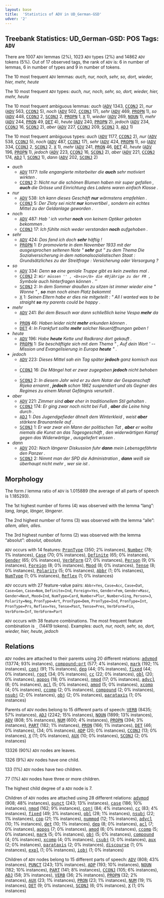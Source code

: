 ```yaml
---
layout: base
title:  'Statistics of ADV in UD_German-GSD'
udver: '2'
---
```


## Treebank Statistics: UD_German-GSD: POS Tags: `ADV`

There are 1007 `ADV` lemmas (2%), 1023 `ADV` types (2%) and 14862 `ADV` tokens (5%).
Out of 17 observed tags, the rank of `ADV` is: 6 in number of lemmas, 6 in number of types and 9 in number of tokens.

The 10 most frequent `ADV` lemmas: <em>auch, nur, noch, sehr, so, dort, wieder, hier, mehr, heute</em>

The 10 most frequent `ADV` types:  <em>auch, nur, noch, sehr, so, dort, wieder, hier, mehr, heute</em>

The 10 most frequent ambiguous lemmas: <em>auch</em> (<tt><a href="de_gsd-pos-ADV.html">ADV</a></tt> 1343, <tt><a href="de_gsd-pos-CCONJ.html">CCONJ</a></tt> 2), <em>nur</em> (<tt><a href="de_gsd-pos-ADV.html">ADV</a></tt> 563, <tt><a href="de_gsd-pos-CCONJ.html">CCONJ</a></tt> 5), <em>noch</em> (<tt><a href="de_gsd-pos-ADV.html">ADV</a></tt> 502, <tt><a href="de_gsd-pos-CCONJ.html">CCONJ</a></tt> 17), <em>sehr</em> (<tt><a href="de_gsd-pos-ADV.html">ADV</a></tt> 469, <tt><a href="de_gsd-pos-PROPN.html">PROPN</a></tt> 1), <em>so</em> (<tt><a href="de_gsd-pos-ADV.html">ADV</a></tt> 448, <tt><a href="de_gsd-pos-CCONJ.html">CCONJ</a></tt> 2, <tt><a href="de_gsd-pos-SCONJ.html">SCONJ</a></tt> 2, <tt><a href="de_gsd-pos-PROPN.html">PROPN</a></tt> 1, <tt><a href="de_gsd-pos-X.html">X</a></tt> 1), <em>wieder</em> (<tt><a href="de_gsd-pos-ADV.html">ADV</a></tt> 269, <tt><a href="de_gsd-pos-NOUN.html">NOUN</a></tt> 1), <em>mehr</em> (<tt><a href="de_gsd-pos-ADV.html">ADV</a></tt> 244, <tt><a href="de_gsd-pos-PRON.html">PRON</a></tt> 49, <tt><a href="de_gsd-pos-DET.html">DET</a></tt> 4), <em>heute</em> (<tt><a href="de_gsd-pos-ADV.html">ADV</a></tt> 240, <tt><a href="de_gsd-pos-PROPN.html">PROPN</a></tt> 2), <em>jedoch</em> (<tt><a href="de_gsd-pos-ADV.html">ADV</a></tt> 234, <tt><a href="de_gsd-pos-CCONJ.html">CCONJ</a></tt> 16, <tt><a href="de_gsd-pos-SCONJ.html">SCONJ</a></tt> 2), <em>aber</em> (<tt><a href="de_gsd-pos-ADV.html">ADV</a></tt> 227, <tt><a href="de_gsd-pos-CCONJ.html">CCONJ</a></tt> 209, <tt><a href="de_gsd-pos-SCONJ.html">SCONJ</a></tt> 3, <tt><a href="de_gsd-pos-ADJ.html">ADJ</a></tt> 1)

The 10 most frequent ambiguous types:  <em>auch</em> (<tt><a href="de_gsd-pos-ADV.html">ADV</a></tt> 1177, <tt><a href="de_gsd-pos-CCONJ.html">CCONJ</a></tt> 2), <em>nur</em> (<tt><a href="de_gsd-pos-ADV.html">ADV</a></tt> 538, <tt><a href="de_gsd-pos-CCONJ.html">CCONJ</a></tt> 5), <em>noch</em> (<tt><a href="de_gsd-pos-ADV.html">ADV</a></tt> 487, <tt><a href="de_gsd-pos-CCONJ.html">CCONJ</a></tt> 17), <em>sehr</em> (<tt><a href="de_gsd-pos-ADV.html">ADV</a></tt> 424, <tt><a href="de_gsd-pos-PROPN.html">PROPN</a></tt> 1), <em>so</em> (<tt><a href="de_gsd-pos-ADV.html">ADV</a></tt> 334, <tt><a href="de_gsd-pos-CCONJ.html">CCONJ</a></tt> 2, <tt><a href="de_gsd-pos-SCONJ.html">SCONJ</a></tt> 2, <tt><a href="de_gsd-pos-X.html">X</a></tt> 1), <em>mehr</em> (<tt><a href="de_gsd-pos-ADV.html">ADV</a></tt> 241, <tt><a href="de_gsd-pos-PRON.html">PRON</a></tt> 46, <tt><a href="de_gsd-pos-DET.html">DET</a></tt> 4), <em>heute</em> (<tt><a href="de_gsd-pos-ADV.html">ADV</a></tt> 196, <tt><a href="de_gsd-pos-PROPN.html">PROPN</a></tt> 1), <em>jedoch</em> (<tt><a href="de_gsd-pos-ADV.html">ADV</a></tt> 223, <tt><a href="de_gsd-pos-CCONJ.html">CCONJ</a></tt> 16, <tt><a href="de_gsd-pos-SCONJ.html">SCONJ</a></tt> 2), <em>aber</em> (<tt><a href="de_gsd-pos-ADV.html">ADV</a></tt> 221, <tt><a href="de_gsd-pos-CCONJ.html">CCONJ</a></tt> 174, <tt><a href="de_gsd-pos-ADJ.html">ADJ</a></tt> 1, <tt><a href="de_gsd-pos-SCONJ.html">SCONJ</a></tt> 1), <em>dann</em> (<tt><a href="de_gsd-pos-ADV.html">ADV</a></tt> 202, <tt><a href="de_gsd-pos-SCONJ.html">SCONJ</a></tt> 2)


* <em>auch</em>
  * <tt><a href="de_gsd-pos-ADV.html">ADV</a></tt> 1177: <em>tolle engangierte mitarbeiter die <b>auch</b> sehr motiviert wirkten .</em>
  * <tt><a href="de_gsd-pos-CCONJ.html">CCONJ</a></tt> 2: <em>Nicht nur die schönen Blumen haben mir super gefallen , <b>auch</b> die Grösse und Einrichtung des Ladens waren einfach Klasse .</em>
* <em>nur</em>
  * <tt><a href="de_gsd-pos-ADV.html">ADV</a></tt> 538: <em>Ich kann dieses Geschäft <b>nur</b> wärmstens empfehlen .</em>
  * <tt><a href="de_gsd-pos-CCONJ.html">CCONJ</a></tt> 5: <em>Der Zloty sei nicht <b>nur</b> konvertibel , sondern ein echtes Mittel zu der Geldanlage geworden .</em>
* <em>noch</em>
  * <tt><a href="de_gsd-pos-ADV.html">ADV</a></tt> 487: <em>Hab ' ich vorher <b>noch</b> von keinem Optiker geboten bekommen .</em>
  * <tt><a href="de_gsd-pos-CCONJ.html">CCONJ</a></tt> 17: <em>Ich fühlte mich weder verstanden <b>noch</b> aufgehoben .</em>
* <em>sehr</em>
  * <tt><a href="de_gsd-pos-ADV.html">ADV</a></tt> 424: <em>Das fand ich doch <b>sehr</b> häftig !</em>
  * <tt><a href="de_gsd-pos-PROPN.html">PROPN</a></tt> 1: <em>Er promovierte in dem November 1933 mit der ausgesprochen seltenen Note " <b>sehr</b> gut " zu dem Thema Die Sozialversicherung in dem nationalsozialistischen Staat : Grundsätzliches zu der Streitfrage : Versicherung oder Versorgung ?</em>
* <em>so</em>
  * <tt><a href="de_gsd-pos-ADV.html">ADV</a></tt> 334: <em>Denn <b>so</b> eine geniale Truppe gibt es kein zweites mal .</em>
  * <tt><a href="de_gsd-pos-CCONJ.html">CCONJ</a></tt> 2: <em>`` Wir müssen '' , <b>so</b> die 40jährige zu der FR , `` Symbole auch hinterfragen können . ''</em>
  * <tt><a href="de_gsd-pos-SCONJ.html">SCONJ</a></tt> 2: <em>In dem Sommer draußen zu sitzen ist immer wieder eine " Wonne " , <b>so</b> man noch einen Platz bekommt</em>
  * <tt><a href="de_gsd-pos-X.html">X</a></tt> 1: <em>Seinen Eltern habe er dies nie mitgeteilt : " All I wanted was to be straight <b>so</b> my parents could be happy .</em>
* <em>mehr</em>
  * <tt><a href="de_gsd-pos-ADV.html">ADV</a></tt> 241: <em>Bei dem Besuch war dann schließlich keine Vespa <b>mehr</b> da .</em>
  * <tt><a href="de_gsd-pos-PRON.html">PRON</a></tt> 46: <em>Haben leider nicht <b>mehr</b> erkunden können .</em>
  * <tt><a href="de_gsd-pos-DET.html">DET</a></tt> 4: <em>In Frankfurt sollte <b>mehr</b> solcher Neueröffnungen geben !</em>
* <em>heute</em>
  * <tt><a href="de_gsd-pos-ADV.html">ADV</a></tt> 196: <em>Habe <b>heute</b> Kette und Radkranz dort gekauft .</em>
  * <tt><a href="de_gsd-pos-PROPN.html">PROPN</a></tt> 1: <em>Sie beschäftigte sich mit dem Thema " , Auf dein Wort ' -- Mission und Evangelisierung in Europa <b>heute</b> " .</em>
* <em>jedoch</em>
  * <tt><a href="de_gsd-pos-ADV.html">ADV</a></tt> 223: <em>Dieses Mittel sah ein Tag später <b>jedoch</b> ganz komisch aus .</em>
  * <tt><a href="de_gsd-pos-CCONJ.html">CCONJ</a></tt> 16: <em>Die Mängel hat er zwar zugegeben <b>jedoch</b> nicht behoben .</em>
  * <tt><a href="de_gsd-pos-SCONJ.html">SCONJ</a></tt> 2: <em>In diesem Jahr wird er zu dem Notar der Gespanschaft Rijeka ernannt , <b>jedoch</b> schon 1862 suspendiert und als Gegner des Regimes zu einem Monat Gefängnis verurteilt .</em>
* <em>aber</em>
  * <tt><a href="de_gsd-pos-ADV.html">ADV</a></tt> 221: <em>Zimmer sind <b>aber</b> eher in traditionellem Stil gehalten .</em>
  * <tt><a href="de_gsd-pos-CCONJ.html">CCONJ</a></tt> 174: <em>Er ging zwar noch nicht bei Fuß , <b>aber</b> die Leine hing durch .</em>
  * <tt><a href="de_gsd-pos-ADJ.html">ADJ</a></tt> 1: <em>Das Jugendgefieder ähnelt dem Winterkleid , weist <b>aber</b> stärkere Braunanteile auf .</em>
  * <tt><a href="de_gsd-pos-SCONJ.html">SCONJ</a></tt> 1: <em>Er war zwar ein Mann der politischen Tat , <b>aber</b> er wollte niemals die Kunst an das Tagesgeschäft , den widerwärtigen Kampf gegen das Widerwärtige , ausgeliefert wissen .</em>
* <em>dann</em>
  * <tt><a href="de_gsd-pos-ADV.html">ADV</a></tt> 202: <em>Nach längerer Diskussion fuhr <b>dann</b> mein Lebensgefährte den Panzer .</em>
  * <tt><a href="de_gsd-pos-SCONJ.html">SCONJ</a></tt> 2: <em>Nimmt man der SPD die Administration , <b>dann</b> weiß sie überhaupt nicht mehr , wer sie ist .</em>

## Morphology

The form / lemma ratio of `ADV` is 1.015889 (the average of all parts of speech is 1.185293).

The 1st highest number of forms (4) was observed with the lemma “lang”: <em>lang, lange, länger, längerer</em>.

The 2nd highest number of forms (3) was observed with the lemma “alle”: <em>allem, allen, alles</em>.

The 3rd highest number of forms (2) was observed with the lemma “absolut”: <em>absolut, absolute</em>.

`ADV` occurs with 14 features: <tt><a href="de_gsd-feat-PronType.html">PronType</a></tt> (350; 2% instances), <tt><a href="de_gsd-feat-Number.html">Number</a></tt> (78; 1% instances), <tt><a href="de_gsd-feat-Case.html">Case</a></tt> (70; 0% instances), <tt><a href="de_gsd-feat-Definite.html">Definite</a></tt> (65; 0% instances), <tt><a href="de_gsd-feat-Gender.html">Gender</a></tt> (65; 0% instances), <tt><a href="de_gsd-feat-VerbForm.html">VerbForm</a></tt> (27; 0% instances), <tt><a href="de_gsd-feat-Person.html">Person</a></tt> (9; 0% instances), <tt><a href="de_gsd-feat-Foreign.html">Foreign</a></tt> (8; 0% instances), <tt><a href="de_gsd-feat-Mood.html">Mood</a></tt> (8; 0% instances), <tt><a href="de_gsd-feat-Tense.html">Tense</a></tt> (8; 0% instances), <tt><a href="de_gsd-feat-Polarity.html">Polarity</a></tt> (5; 0% instances), <tt><a href="de_gsd-feat-Abbr.html">Abbr</a></tt> (1; 0% instances), <tt><a href="de_gsd-feat-NumType.html">NumType</a></tt> (1; 0% instances), <tt><a href="de_gsd-feat-Reflex.html">Reflex</a></tt> (1; 0% instances)

`ADV` occurs with 27 feature-value pairs: `Abbr=Yes`, `Case=Acc`, `Case=Dat`, `Case=Gen`, `Case=Nom`, `Definite=Ind`, `Foreign=Yes`, `Gender=Fem`, `Gender=Masc`, `Gender=Neut`, `Mood=Ind`, `NumType=Card`, `Number=Plur`, `Number=Sing`, `Person=3`, `Polarity=Neg`, `PronType=Art`, `PronType=Dem`, `PronType=Ind`, `PronType=Int`, `PronType=Prs`, `Reflex=Yes`, `Tense=Past`, `Tense=Pres`, `VerbForm=Fin`, `VerbForm=Inf`, `VerbForm=Part`

`ADV` occurs with 38 feature combinations.
The most frequent feature combination is `_` (14419 tokens).
Examples: <em>auch, nur, noch, sehr, so, dort, wieder, hier, heute, jedoch</em>


## Relations

`ADV` nodes are attached to their parents using 20 different relations: <tt><a href="de_gsd-dep-advmod.html">advmod</a></tt> (13774; 93% instances), <tt><a href="de_gsd-dep-compound-prt.html">compound:prt</a></tt> (577; 4% instances), <tt><a href="de_gsd-dep-mark.html">mark</a></tt> (192; 1% instances), <tt><a href="de_gsd-dep-conj.html">conj</a></tt> (91; 1% instances), <tt><a href="de_gsd-dep-dep.html">dep</a></tt> (44; 0% instances), <tt><a href="de_gsd-dep-fixed.html">fixed</a></tt> (44; 0% instances), <tt><a href="de_gsd-dep-root.html">root</a></tt> (34; 0% instances), <tt><a href="de_gsd-dep-cc.html">cc</a></tt> (22; 0% instances), <tt><a href="de_gsd-dep-obl.html">obl</a></tt> (20; 0% instances), <tt><a href="de_gsd-dep-appos.html">appos</a></tt> (18; 0% instances), <tt><a href="de_gsd-dep-nmod.html">nmod</a></tt> (17; 0% instances), <tt><a href="de_gsd-dep-advcl.html">advcl</a></tt> (6; 0% instances), <tt><a href="de_gsd-dep-acl.html">acl</a></tt> (5; 0% instances), <tt><a href="de_gsd-dep-amod.html">amod</a></tt> (5; 0% instances), <tt><a href="de_gsd-dep-xcomp.html">xcomp</a></tt> (4; 0% instances), <tt><a href="de_gsd-dep-ccomp.html">ccomp</a></tt> (2; 0% instances), <tt><a href="de_gsd-dep-compound.html">compound</a></tt> (2; 0% instances), <tt><a href="de_gsd-dep-nsubj.html">nsubj</a></tt> (2; 0% instances), <tt><a href="de_gsd-dep-obj.html">obj</a></tt> (2; 0% instances), <tt><a href="de_gsd-dep-parataxis.html">parataxis</a></tt> (1; 0% instances)

Parents of `ADV` nodes belong to 15 different parts of speech: <tt><a href="de_gsd-pos-VERB.html">VERB</a></tt> (8435; 57% instances), <tt><a href="de_gsd-pos-ADJ.html">ADJ</a></tt> (2242; 15% instances), <tt><a href="de_gsd-pos-NOUN.html">NOUN</a></tt> (1899; 13% instances), <tt><a href="de_gsd-pos-ADV.html">ADV</a></tt> (808; 5% instances), <tt><a href="de_gsd-pos-NUM.html">NUM</a></tt> (600; 4% instances), <tt><a href="de_gsd-pos-PROPN.html">PROPN</a></tt> (394; 3% instances), <tt><a href="de_gsd-pos-PART.html">PART</a></tt> (182; 1% instances), <tt><a href="de_gsd-pos-PRON.html">PRON</a></tt> (166; 1% instances), <tt><a href="de_gsd-pos-DET.html">DET</a></tt> (46; 0% instances),  (34; 0% instances), <tt><a href="de_gsd-pos-ADP.html">ADP</a></tt> (20; 0% instances), <tt><a href="de_gsd-pos-CCONJ.html">CCONJ</a></tt> (13; 0% instances), <tt><a href="de_gsd-pos-X.html">X</a></tt> (11; 0% instances), <tt><a href="de_gsd-pos-AUX.html">AUX</a></tt> (10; 0% instances), <tt><a href="de_gsd-pos-SCONJ.html">SCONJ</a></tt> (2; 0% instances)

13326 (90%) `ADV` nodes are leaves.

1326 (9%) `ADV` nodes have one child.

133 (1%) `ADV` nodes have two children.

77 (1%) `ADV` nodes have three or more children.

The highest child degree of a `ADV` node is 7.

Children of `ADV` nodes are attached using 28 different relations: <tt><a href="de_gsd-dep-advmod.html">advmod</a></tt> (908; 48% instances), <tt><a href="de_gsd-dep-punct.html">punct</a></tt> (243; 13% instances), <tt><a href="de_gsd-dep-case.html">case</a></tt> (186; 10% instances), <tt><a href="de_gsd-dep-nmod.html">nmod</a></tt> (162; 9% instances), <tt><a href="de_gsd-dep-conj.html">conj</a></tt> (84; 4% instances), <tt><a href="de_gsd-dep-cc.html">cc</a></tt> (83; 4% instances), <tt><a href="de_gsd-dep-fixed.html">fixed</a></tt> (49; 3% instances), <tt><a href="de_gsd-dep-obl.html">obl</a></tt> (28; 1% instances), <tt><a href="de_gsd-dep-nsubj.html">nsubj</a></tt> (22; 1% instances), <tt><a href="de_gsd-dep-cop.html">cop</a></tt> (21; 1% instances), <tt><a href="de_gsd-dep-nummod.html">nummod</a></tt> (12; 1% instances), <tt><a href="de_gsd-dep-advcl.html">advcl</a></tt> (10; 1% instances), <tt><a href="de_gsd-dep-det.html">det</a></tt> (10; 1% instances), <tt><a href="de_gsd-dep-dep.html">dep</a></tt> (8; 0% instances), <tt><a href="de_gsd-dep-acl.html">acl</a></tt> (7; 0% instances), <tt><a href="de_gsd-dep-appos.html">appos</a></tt> (7; 0% instances), <tt><a href="de_gsd-dep-amod.html">amod</a></tt> (6; 0% instances), <tt><a href="de_gsd-dep-ccomp.html">ccomp</a></tt> (5; 0% instances), <tt><a href="de_gsd-dep-mark.html">mark</a></tt> (5; 0% instances), <tt><a href="de_gsd-dep-obj.html">obj</a></tt> (5; 0% instances), <tt><a href="de_gsd-dep-compound.html">compound</a></tt> (4; 0% instances), <tt><a href="de_gsd-dep-xcomp.html">xcomp</a></tt> (4; 0% instances), <tt><a href="de_gsd-dep-csubj.html">csubj</a></tt> (3; 0% instances), <tt><a href="de_gsd-dep-aux.html">aux</a></tt> (2; 0% instances), <tt><a href="de_gsd-dep-parataxis.html">parataxis</a></tt> (2; 0% instances), <tt><a href="de_gsd-dep-discourse.html">discourse</a></tt> (1; 0% instances), <tt><a href="de_gsd-dep-expl.html">expl</a></tt> (1; 0% instances), <tt><a href="de_gsd-dep-iobj.html">iobj</a></tt> (1; 0% instances)

Children of `ADV` nodes belong to 15 different parts of speech: <tt><a href="de_gsd-pos-ADV.html">ADV</a></tt> (808; 43% instances), <tt><a href="de_gsd-pos-PUNCT.html">PUNCT</a></tt> (243; 13% instances), <tt><a href="de_gsd-pos-ADP.html">ADP</a></tt> (193; 10% instances), <tt><a href="de_gsd-pos-NOUN.html">NOUN</a></tt> (182; 10% instances), <tt><a href="de_gsd-pos-PART.html">PART</a></tt> (141; 8% instances), <tt><a href="de_gsd-pos-CCONJ.html">CCONJ</a></tt> (105; 6% instances), <tt><a href="de_gsd-pos-ADJ.html">ADJ</a></tt> (58; 3% instances), <tt><a href="de_gsd-pos-VERB.html">VERB</a></tt> (36; 2% instances), <tt><a href="de_gsd-pos-PROPN.html">PROPN</a></tt> (32; 2% instances), <tt><a href="de_gsd-pos-AUX.html">AUX</a></tt> (23; 1% instances), <tt><a href="de_gsd-pos-PRON.html">PRON</a></tt> (23; 1% instances), <tt><a href="de_gsd-pos-NUM.html">NUM</a></tt> (19; 1% instances), <tt><a href="de_gsd-pos-DET.html">DET</a></tt> (9; 0% instances), <tt><a href="de_gsd-pos-SCONJ.html">SCONJ</a></tt> (6; 0% instances), <tt><a href="de_gsd-pos-X.html">X</a></tt> (1; 0% instances)

